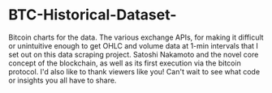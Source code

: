 # BTC-Historical-Dataset-


Bitcoin charts for the data. The various exchange APIs, for making it difficult or unintuitive enough to 
get OHLC and volume data at 1-min intervals that I set out on this data scraping project. Satoshi 
Nakamoto and the novel core concept of the blockchain, as well as its first execution via the bitcoin 
protocol. I'd also like to thank viewers like you! Can't wait to see what code or insights you all have to share.
